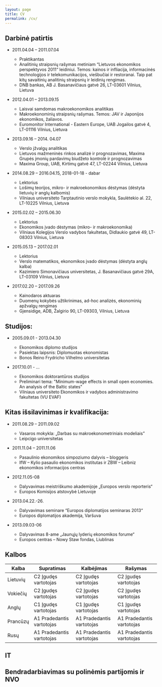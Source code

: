 ```yaml
---
layout: page
title: CV
permalink: /cv/
---
```


## Darbinė patirtis

* 2011.04.04 – 2011.07.04
  * Praktikantas
  * Analitinių straipsnių rašymas metiniam “Lietuvos ekonomikos perspektyvos 2011“ leidiniui. Temos: kainos ir infliacija, informacinės technologijos ir telekomunikacijos, viešbučiai ir restoranai. Taip pat kitų savaitinių analitinių straipsnių ir leidinių rengimas.
  * DNB bankas, AB J. Basanavičiaus gatvė 26, LT-03601 Vilnius, Lietuva

* 2012.04.01 – 2013.09.15
  * Laisvai samdomas makroekonomikos analitikas
  * Makroekonominių straipsnių rašymas. Temos: JAV ir Japonijos ekonomikos, žaliavos.
  * Euromonitor International - Eastern Europe, UAB Jogailos gatvė 4, LT-01116 Vilnius, Lietuva

* 2013.09.16 – 2014. 04.07
  * Verslo įžvalgų analitikas
  * Lietuvos mažmeninės rinkos analizė ir prognozavimas, Maxima Grupės įmonių pardavimų biudžeto kontrolė ir prognozavimas
  * Maxima Group, UAB, Kirtimų gatvė 47, LT-02244 Vilnius, Lietuva

* 2014.08.29 – 2016.04.15, 2018-01-18 - dabar
  * Lektorius
  * Lošimų teorijos, mikro- ir makroekonomikos dėstymas (dėstyta lietuvių ir anglų kalbomis)
  * Vilniaus universiteto Tarptautinio verslo mokykla, Saulėtekio al. 22, LT-10225 Vilnius, Lietuva

* 2015.02.02 – 2015.06.30
  * Lektorius
  * Ekonomikos įvado dėstymas (mikro- ir makroekonomika)
  * Vilniaus Kolegijos Verslo vadybos fakultetas, Didlaukio gatvė 49, LT-08303 Vilnius, Lietuva

* 2015.05.13 – 2017.02.01
  * Lektorius
  * Verslo matematikos, ekonomikos įvado dėstymas (dėstyta anglų kalba)
  * Kazimiero Simonavičiaus universitetas, J. Basanavičiaus gatvė 29A, LT-03109 Vilnius, Lietuva

* 2017.02.20 – 2017.09.26
  * Kainodaros aktuaras
  * Duomenų kokybės užtikrinimas, ad-hoc analizės, ekonominių apžvalgų rengimas
  * Gjensidige, ADB, Žalgirio 90, LT-09303, Vilnius, Lietuva

## Studijos:

* 2005.09.01 - 2013.04.30
  * Ekonomikos diplomo studijos
  * Pasiektas laipsnis: Diplomuotas ekonomistas
  * Bonos Reino Frydricho Vilhelmo universitetas

* 2017.10.01 - ...
  * Ekonomikos doktorantūros studijos
  * Preliminari tema: "Minimum-wage effects in small open economies. An analysis of the Baltic states"
  * Vilniaus universiteto Ekonomikos ir vadybos administravimo fakultetas (VU EVAF)

## Kitas išsilavinimas ir kvalifikacija:

* 2011.08.29 – 2011.09.02
  * Vasaros mokykla: „Darbas su makroekonometriniais modeliais”
  * Leipcigo universitetas

* 2011.11.04 – 2011.11.06
  * Pasaulinio ekonomikos simpoziumo dalyvis – bloggeris
  * IfW – Kylio pasaulio ekonomikos institutas ir ZBW – Leibniz ekonomikos informacijos centras

* 2012.11.05-08
  * Dalyvavimas meistriškumo akademijoje „Europos verslo reporteris“
  * Europos Komisijos atstovybė Lietuvoje

* 2013.04.22.-26.
  * Dalyvavimas seminare “Europos diplomatijos seminaras 2013“
  * Europos diplomatijos akademija, Varšuva

* 2013.09.03-06
  * Dalyvavimas 8-ame „Jaunųjų lyderių ekonomikos forume“
  * Europos centras – Nowy Staw fondas, Liublinas

## Kalbos

| Kalba    | Supratimas                | Kalbėjimas                | Rašymas                   |
|----------|---------------------------|---------------------------|---------------------------|
| Lietuvių | C2 Įgudęs vartotojas      | C2 Įgudęs vartotojas      | C2 Įgudęs vartotojas      |
| Vokiečių | C2 Įgudęs vartotojas      | C2 Įgudęs vartotojas      | C2 Įgudęs vartotojas      |
| Anglų    | C1 Įgudęs vartotojas      | C1 Įgudęs vartotojas      | C1 Įgudęs vartotojas      |
| Prancūzų | A1 Pradedantis vartotojas | A1 Pradedantis vartotojas | A1 Pradedantis vartotojas |
| Rusų     | A1 Pradedantis vartotojas | A1 Pradedantis vartotojas | A1 Pradedantis vartotojas |


## IT

## Bendradarbiavimas su polinėmis partijomis ir NVO
